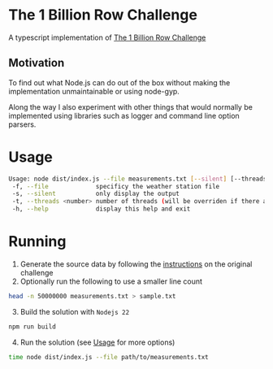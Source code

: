 # The 1 Billion Row Challenge

A typescript implementation of [The 1 Billion Row Challenge](https://github.com/gunnarmorling/1brc)

## Motivation

To find out what Node.js can do out of the box without making the implementation unmaintainable or using node-gyp.

Along the way I also experiment with other things that would normally be implemented using libraries such as logger and command line option parsers.

# Usage

```sh
Usage: node dist/index.js --file measurements.txt [--silent] [--threads <number>] [--help]
 -f, --file             specificy the weather station file
 -s, --silent           only display the output
 -t, --threads <number> number of threads (will be overriden if there are not enough lines)
 -h, --help             display this help and exit
```

# Running

1. Generate the source data by following the [instructions](https://github.com/gunnarmorling/1brc) on the original challenge
2. Optionally run the following to use a smaller line count

```sh
head -n 50000000 measurements.txt > sample.txt
```

3. Build the solution with `Nodejs 22`

```sh
npm run build
```

4. Run the solution (see [Usage](#Usage) for more options)

```sh
time node dist/index.js --file path/to/measurements.txt
```

